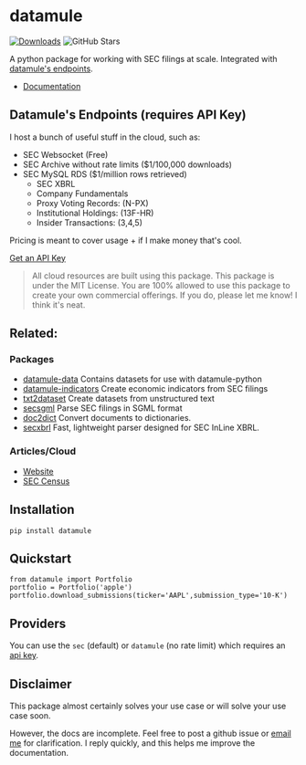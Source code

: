 # datamule
[![Downloads](https://static.pepy.tech/badge/datamule)](https://pepy.tech/project/datamule)
![GitHub Stars](https://img.shields.io/github/stars/john-friedman/datamule-python)

A python package for working with SEC filings at scale. Integrated with [datamule's endpoints](https://datamule.xyz/products).

* [Documentation](https://john-friedman.github.io/datamule-python/datamule-python/quickstart/)

## Datamule's Endpoints (requires API Key)

I host a bunch of useful stuff in the cloud, such as:
* SEC Websocket (Free)
* SEC Archive without rate limits ($1/100,000 downloads)
* SEC MySQL RDS ($1/million rows retrieved)
    - SEC XBRL
    - Company Fundamentals
    - Proxy Voting Records: (N-PX)
    - Institutional Holdings: (13F-HR)
    - Insider Transactions: (3,4,5)

Pricing is meant to cover usage + if I make money that's cool. 

[Get an API Key](https://datamule.xyz/dashboard2.html)

> All cloud resources are built using this package. This package is under the MIT License. You are 100% allowed to use this package to create your own commercial offerings. If you do, please let me know! I think it's neat. 

## Related:

### Packages
* [datamule-data](https://github.com/john-friedman/datamule-data/) Contains datasets for use with datamule-python
* [datamule-indicators](https://github.com/john-friedman/datamule-indicators/) Create economic indicators from SEC filings
* [txt2dataset](https://github.com/john-friedman/txt2dataset/) Create datasets from unstructured text
* [secsgml](https://github.com/john-friedman/secsgml/) Parse SEC filings in SGML format
* [doc2dict](https://github.com/john-friedman/doc2dict) Convert documents to dictionaries.
* [secxbrl](https://github.com/john-friedman/secxbrl) Fast, lightweight parser designed for SEC InLine XBRL.

### Articles/Cloud
* [Website](https://datamule.xyz)
* [SEC Census](https://github.com/john-friedman/SEC-Census)

## Installation
```
pip install datamule
```

## Quickstart
```
from datamule import Portfolio
portfolio = Portfolio('apple')
portfolio.download_submissions(ticker='AAPL',submission_type='10-K')
```

## Providers
You can use the `sec` (default) or `datamule` (no rate limit) which requires an [api key](https://john-friedman.github.io/datamule-python/datamule-python/data_provider/).

## Disclaimer
This package almost certainly solves your use case or will solve your use case soon. 

However, the docs are incomplete. Feel free to post a github issue or [email me](mailto:johnfriedman@datamule.xyz) for clarification. I reply quickly, and this helps me improve the documentation.